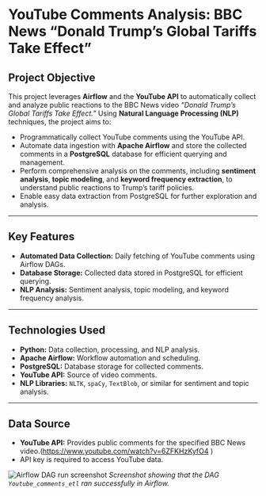 # YouTube Comments Analysis: BBC News “Donald Trump’s Global Tariffs Take Effect”

## Project Objective
This project leverages **Airflow** and the **YouTube API** to automatically collect and analyze public reactions to the BBC News video *“Donald Trump’s Global Tariffs Take Effect.”* Using **Natural Language Processing (NLP)** techniques, the project aims to:

- Programmatically collect YouTube comments using the YouTube API.
- Automate data ingestion with **Apache Airflow** and store the collected comments in a **PostgreSQL** database for efficient querying and management.
- Perform comprehensive analysis on the comments, including **sentiment analysis**, **topic modeling**, and **keyword frequency extraction**, to understand public reactions to Trump’s tariff policies.
- Enable easy data extraction from PostgreSQL for further exploration and analysis.

---

## Key Features
- **Automated Data Collection:** Daily fetching of YouTube comments using Airflow DAGs.
- **Database Storage:** Collected data stored in PostgreSQL for efficient querying.
- **NLP Analysis:** Sentiment analysis, topic modeling, and keyword frequency analysis.

---

## Technologies Used
- **Python:** Data collection, processing, and NLP analysis.
- **Apache Airflow:** Workflow automation and scheduling.
- **PostgreSQL:** Database storage for collected comments.
- **YouTube API:** Source of video comments.
- **NLP Libraries:** `NLTK`, `spaCy`, `TextBlob`, or similar for sentiment and topic analysis.

---

## Data Source
- **YouTube API:** Provides public comments for the specified BBC News video.(https://www.youtube.com/watch?v=6ZFKHzKyfO4
)
- API key is required to access YouTube data.

![Airflow DAG run screenshot](images/youtube_comment.png)
*Screenshot showing that the DAG `Youtube_comments_etl` ran successfully in Airflow.*

